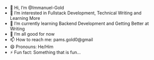 - 👋 Hi, I’m @Immanuel-Gold
- 👀 I’m interested in Fullstack Development, Technical Writing and Learning More
- 🌱 I’m currently learning Backend Development and Getting Better at Writing
- 💞️ I’m all good for now
- 📫 How to reach me: pams.gold0@gmail
- 😄 Pronouns: He/Him
- ⚡ Fun fact: Something that is fun...

<!---
Immanuel-Gold/Immanuel-Gold is a ✨ special ✨ repository because its `README.md` (this file) appears on your GitHub profile.
You can click the Preview link to take a look at your changes.
--->
